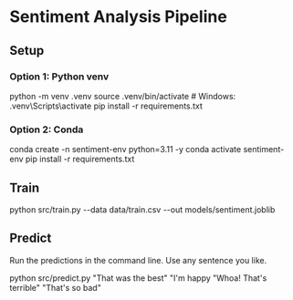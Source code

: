 # Sentiment Analysis Pipeline

## Setup

### Option 1: Python venv
python -m venv .venv
source .venv/bin/activate  # Windows: .venv\Scripts\activate
pip install -r requirements.txt

### Option 2: Conda
conda create -n sentiment-env python=3.11 -y
conda activate sentiment-env
pip install -r requirements.txt

## Train
python src/train.py --data data/train.csv --out models/sentiment.joblib


## Predict
Run the predictions in the command line. Use any sentence you like.

python src/predict.py "That was the best" "I'm happy "Whoa! That's terrible" "That's so bad"

